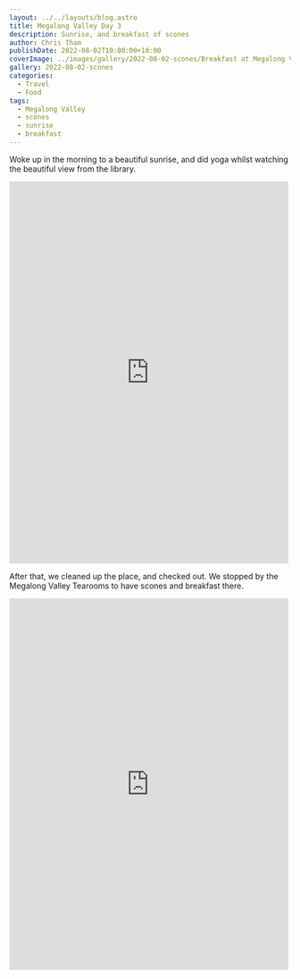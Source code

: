 ```yaml
---
layout: ../../layouts/blog.astro
title: Megalong Valley Day 3
description: Sunrise, and breakfast of scones
author: Chris Tham
publishDate: 2022-08-02T10:00:00+10:00
coverImage: ../images/gallery/2022-08-02-scones/Breakfast at Megalong Valley Tearooms.jpeg
gallery: 2022-08-02-scones
categories:
  - Travel
  - Food
tags:
  - Megalong Valley
  - scones
  - sunrise
  - breakfast
---
```


Woke up in the morning to a beautiful sunrise, and did yoga whilst watching
the beautiful view from the library.

<iframe src="https://www.facebook.com/plugins/post.php?href=https%3A%2F%2Fwww.facebook.com%2Fchris1.tham%2Fposts%2Fpfbid0356f51A72ru3Fvs3fmhA5mjUpczicrH8HgVjkAzhsRvjyf1xxMopTw3aXpTSDFu1xl&show_text=true&width=500" width="500" height="684" style="border:none;overflow:hidden" scrolling="no" frameborder="0" allowfullscreen="true" allow="autoplay; clipboard-write; encrypted-media; picture-in-picture; web-share"></iframe>

After that, we cleaned up the place, and checked out. We stopped by the
Megalong Valley Tearooms to have scones and breakfast there.

<iframe src="https://www.facebook.com/plugins/post.php?href=https%3A%2F%2Fwww.facebook.com%2Fchris1.tham%2Fposts%2Fpfbid0yw6TSTmPmrMxq9wAP2eFY7SGq1qjYuTRYyNSRWUWveHfKSCKZHfrvcvk7ezznB2yl&show_text=true&width=500" width="500" height="665" style="border:none;overflow:hidden" scrolling="no" frameborder="0" allowfullscreen="true" allow="autoplay; clipboard-write; encrypted-media; picture-in-picture; web-share"></iframe>
